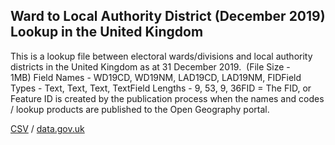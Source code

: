 ## Ward to Local Authority District (December 2019) Lookup in the United Kingdom

This is a lookup file between electoral wards/divisions and local authority districts in the United Kingdom as at 31 December 2019.  (File Size - 1MB) Field Names - WD19CD, WD19NM, LAD19CD, LAD19NM, FIDField Types - Text, Text, Text, TextField Lengths - 9, 53, 9, 36FID = The FID,
or Feature ID is created by the publication process when the names and codes /
lookup products are published to the Open Geography portal. 

[CSV](../csv/056.csv) / [data.gov.uk](https://data.gov.uk/dataset/27e41ae2-2aab-4581-91f3-fcc6cf323973/ward-to-local-authority-district-december-2019-lookup-in-the-united-kingdom)


